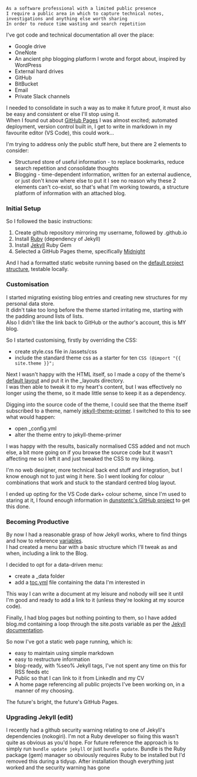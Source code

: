 ```
As a software professional with a limited public presence
I require a public area in which to capture technical notes, investigations and anything else worth sharing
In order to reduce time wasting and search repetition
```

I've got code and technical documentation all over the place:

- Google drive
- OneNote
- An ancient php blogging platform I wrote and forgot about, inspired by WordPress
- External hard drives
- GitHub
- BitBucket
- Email
- Private Slack channels

I needed to consolidate in such a way as to make it future proof, it must also be easy and consistent or else I'll stop using it.  
When I found out about [GitHub Pages](https://pages.github.com/) I was almost excited; automated deployment, version control built in, I get to write in markdown in my favourite editor (VS Code), this could work...

I'm trying to address only the public stuff here, but there are 2 elements to consider:

- Structured store of useful information - to replace bookmarks, reduce search repetition and consolidate thoughts
- Blogging - time-dependent information, written for an external audience, or just don't know where else to put it
  I see no reason why these 2 elements can't co-exist, so that's what I'm working towards, a structure platform of information with an attached blog.

### Initial Setup

So I followed the basic instructions:

1. Create github repository mirroring my username, followed by .github.io
2. Install [Ruby](https://www.ruby-lang.org/en/) (dependency of Jekyll)
3. Install [Jekyll](https://jekyllrb.com/) Ruby Gem
4. Selected a GitHub Pages theme, specifically [Midnight](https://github.com/pages-themes/midnight)

And I had a formatted static website running based on the [default project structure](https://jekyllrb.com/docs/structure/), testable locally.

### Customisation

I started migrating existing blog entries and creating new structures for my personal data store.  
It didn't take too long before the theme started irritating me, starting with the padding around lists of lists.  
Also I didn't like the link back to GitHub or the author's account, this is MY blog.

So I started customising, firstly by overriding the CSS:

- create style.css file in /assets/css
- include the standard theme css as a starter for ten `CSS (@import "{{ site.theme }}";`

Next I wasn't happy with the HTML itself, so I made a copy of the theme's [default layout](https://github.com/pages-themes/midnight/blob/master/_layouts/default.html) and put it in the \_layouts directory.  
I was then able to tweak it to my heart's content, but I was effectively no longer using the theme, so it made little sense to keep it as a dependency.

Digging into the source code of the theme, I could see that the theme itself subscribed to a theme, namely [jekyll-theme-primer](https://github.com/pages-themes/primer). I switched to this to see what would happen:

- open \_config.yml
- alter the theme entry to jekyll-theme-primer

I was happy with the results, basically normalised CSS added and not much else, a bit more going on if you browse the source code but it wasn't affecting me so I left it and just tweaked the CSS to my liking.

I'm no web designer, more technical back end stuff and integration, but I know enough not to just wing it here. So I went looking for colour combinations that work and stuck to the standard centred blog layout.

I ended up opting for the VS Code dark+ colour scheme, since I'm used to staring at it, I found enough information in [dunstontc's GitHub project](https://github.com/dunstontc/dark-plus-everywhere) to get this done.

### Becoming Productive

By now I had a reasonable grasp of how Jekyll works, where to find things and how to reference [variables](https://jekyllrb.com/docs/variables/).  
I had created a menu bar with a basic structure which I'll tweak as and when, including a link to the Blog.

I decided to opt for a data-driven menu:

- create a \_data folder
- add a [toc.yml](https://jekyllrb.com/tutorials/navigation/) file containing the data I'm interested in

This way I can write a document at my leisure and nobody will see it until I'm good and ready to add a link to it (unless they're looking at my source code).

Finally, I had blog pages but nothing pointing to them, so I have added blog.md containing a loop through the site.posts variable as per the [Jekyll documentation](https://jekyllrb.com/docs/posts/).

So now I've got a static web page running, which is:

- easy to maintain using simple markdown
- easy to restructure information
- blog-ready, with %seo% Jekyll tags, I've not spent any time on this for RSS feeds etc
- Public so that I can link to it from LinkedIn and my CV
- A home page referencing all public projects I've been working on, in a manner of my choosing.

The future's bright, the future's GitHub Pages.

### Upgrading Jekyll (edit)

I recently had a github security warning relating to one of Jekyll's dependencies (nokogiri). I'm not a Ruby developer so fixing this wasn't quite as obvious as you'd hope. For future reference the approach is to simply run `bundle update jekyll` or just `bundle update`. Bundle is the Ruby package (gem) manager so obviously requires Ruby to be installed but I'd removed this during a tidyup. After installation though everything just worked and the security warning has gone
